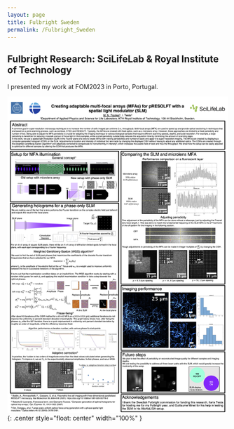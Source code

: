 ```yaml
---
layout: page
title: Fulbright Sweden
permalink: /Fulbright_Sweden
---
```


## Fulbright Research: SciLifeLab & Royal Institute of Technology

I presented my work at FOM2023 in Porto, Portugal.

![FOM2023 poster](/pages/FulbrightSweden/Max_FOM2023.png){: .center style="float: center" width="100%" }